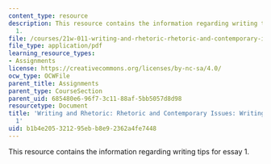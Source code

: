 ```yaml
---
content_type: resource
description: This resource contains the information regarding writing tips for essay
  1.
file: /courses/21w-011-writing-and-rhetoric-rhetoric-and-contemporary-issues-fall-2015/b1b4e205321295ebb8e92362a4fe7448_MIT21W_011F15_writing1.pdf
file_type: application/pdf
learning_resource_types:
- Assignments
license: https://creativecommons.org/licenses/by-nc-sa/4.0/
ocw_type: OCWFile
parent_title: Assignments
parent_type: CourseSection
parent_uid: 685480e6-96f7-3c11-88af-5bb5057d8d98
resourcetype: Document
title: 'Writing and Rhetoric: Rhetoric and Contemporary Issues: Writing Tips for Essay
  1'
uid: b1b4e205-3212-95eb-b8e9-2362a4fe7448
---
```

This resource contains the information regarding writing tips for essay 1.